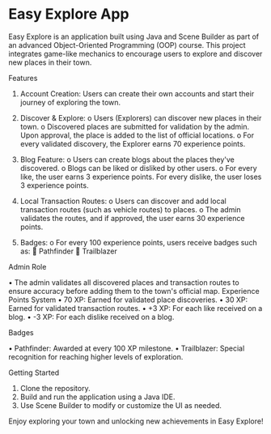 <h1>Easy Explore App</h1>

Easy Explore is an application built using Java and Scene Builder as part of an advanced Object-Oriented Programming (OOP) course. This project integrates game-like mechanics to encourage users to explore and discover new places in their town.

Features

1.	Account Creation: Users can create their own accounts and start their journey of exploring the town.
   
3.	Discover & Explore:
o	Users (Explorers) can discover new places in their town.
o	Discovered places are submitted for validation by the admin. Upon approval, the place is added to the list of official locations.
o	For every validated discovery, the Explorer earns 70 experience points.

5.	Blog Feature:
o	Users can create blogs about the places they've discovered.
o	Blogs can be liked or disliked by other users.
o	For every like, the user earns 3 experience points. For every dislike, the user loses 3 experience points.

7.	Local Transaction Routes:
o	Users can discover and add local transaction routes (such as vehicle routes) to places.
o	The admin validates the routes, and if approved, the user earns 30 experience points.

9.	Badges:
o	For every 100 experience points, users receive badges such as:
	Pathfinder
	Trailblazer

Admin Role

•	The admin validates all discovered places and transaction routes to ensure accuracy before adding them to the town's official map.
Experience Points System
•	70 XP: Earned for validated place discoveries.
•	30 XP: Earned for validated transaction routes.
•	+3 XP: For each like received on a blog.
•	-3 XP: For each dislike received on a blog.

Badges

•	Pathfinder: Awarded at every 100 XP milestone.
•	Trailblazer: Special recognition for reaching higher levels of exploration.

Getting Started

1.	Clone the repository.
2.	Build and run the application using a Java IDE.
3.	Use Scene Builder to modify or customize the UI as needed.
   
Enjoy exploring your town and unlocking new achievements in Easy Explore!
